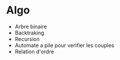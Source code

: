 # Algo

- Arbre binaire
- Backtraking
- Recursion
- Automate a pile pour verifier les couples
- Relation d'ordre
